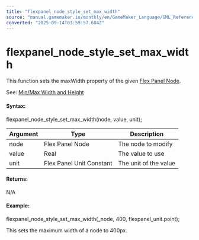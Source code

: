 ```yaml
---
title: "flexpanel_node_style_set_max_width"
source: "manual.gamemaker.io/monthly/en/GameMaker_Language/GML_Reference/Flex_Panels/Function_Reference/Styling_Functions/flexpanel_node_style_set_max_width.htm"
converted: "2025-09-14T03:59:57.684Z"
---
```


# flexpanel\_node\_style\_set\_max\_width

This function sets the maxWidth property of the given [Flex Panel Node](../flexpanel_create_node.md).

See: [Min/Max Width and Height](../../Flex_Panels_Styling.htm#h18)

#### Syntax:

flexpanel\_node\_style\_set\_max\_width(node, value, unit);

| Argument | Type | Description |
| --- | --- | --- |
| node | Flex Panel Node | The node to modify |
| value | Real | The value to use |
| unit | Flex Panel Unit Constant | The unit of the value |

#### Returns:

N/A

#### Example:

flexpanel\_node\_style\_set\_max\_width(\_node, 400, flexpanel\_unit.point);

This sets the maximum width of a node to 400px.